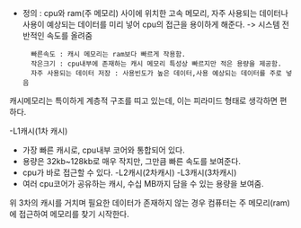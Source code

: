 - 정의 : cpu와 ram(주 메모리) 사이에 위치한 고속 메모리, 자주 사용되는 데이터나 사용이 예상되는 데이터를 미리 넣어 cpu의 접근을 용이하게 해준다. 
  -> 시스템 전반적인 속도를 올려줌
  
		빠른속도 : 캐시 메모리는 ram보다 빠르게 작용함.
		작은크기 : cpu내부에 존재하는 캐시 메모리 특성상 빠르지만 적은 용량을 제공함.
		자주 사용되는 데이터 저장 : 사용빈도가 높은 데이터,사용 예상되는 데이터를 주로 넣음

캐시메모리는 특이하게 계층적 구조를 띠고 있는데, 이는 피라미드 형태로 생각하면 편하다.

-L1캐시(1차 캐시)
- 가장 빠른 캐시로, cpu내부 코어와 통합되어 있다.
- 용량은 32kb~128kb로 매우 작지만, 그만큼 빠른 속도를 보여준다.
- cpu가 바로 접근할 수 있다.
-L2캐시(2차캐시)
-L3캐시(3차캐시)
- 여러 cpu코어가 공유하는 캐시, 수십 MB까지 담을 수 있는 용량을 보여줌.

위 3차의 캐시를 거치며 필요한 데이터가 존재하지 않는 경우 컴퓨터는 주 메모리(ram)에 접근하여 메모리를 찾기 시작한다.

